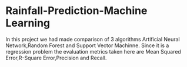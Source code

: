 # Rainfall-Prediction-Machine Learning
In this project we had made comparison of 3 algorithms Artificial Neural Network,Random Forest and Support Vector Machinne.
Since it is a regression problem the evaluation metrics taken here are Mean Squared Error,R-Square Error,Precision and Recall. 
